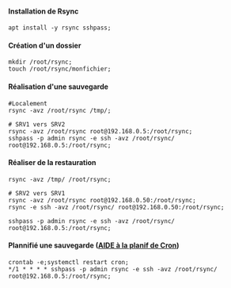 #### Installation de Rsync
```
apt install -y rsync sshpass;
```

#### Création d'un dossier
```
mkdir /root/rsync;
touch /root/rsync/monfichier;
```

#### Réalisation d'une sauvegarde
```
#Localement
rsync -avz /root/rsync /tmp/;

# SRV1 vers SRV2
rsync -avz /root/rsync root@192.168.0.5:/root/rsync;
sshpass -p admin rsync -e ssh -avz /root/rsync/ root@192.168.0.5:/root/rsync;
```

#### Réaliser de la restauration
```
rsync -avz /tmp/ /root/rsync;

# SRV2 vers SRV1
rsync -avz /root/rsync root@192.168.0.50:/root/rsync;
rsync -e ssh -avz /root/rsync/ root@192.168.0.50:/root/rsync;

sshpass -p admin rsync -e ssh -avz /root/rsync/ root@192.168.0.5:/root/rsync;
```

#### Plannifié une sauvegarde ([AIDE à la planif de Cron](https://crontab.guru/))
```
crontab -e;systemctl restart cron;
*/1 * * * * sshpass -p admin rsync -e ssh -avz /root/rsync/ root@192.168.0.5:/root/rsync;
```

